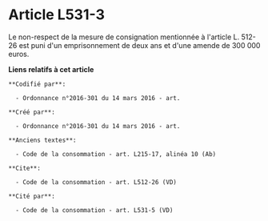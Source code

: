 # Article L531-3

Le non-respect de la mesure de consignation mentionnée à l'article L. 512-26 est puni d'un emprisonnement de deux ans et
d'une amende de 300 000 euros.

**Liens relatifs à cet article**

	**Codifié par**:

	  - Ordonnance n°2016-301 du 14 mars 2016 - art.

	**Créé par**:

	  - Ordonnance n°2016-301 du 14 mars 2016 - art.

	**Anciens textes**:

	  - Code de la consommation - art. L215-17, alinéa 10 (Ab)

	**Cite**:

	  - Code de la consommation - art. L512-26 (VD)

	**Cité par**:

	  - Code de la consommation - art. L531-5 (VD)
